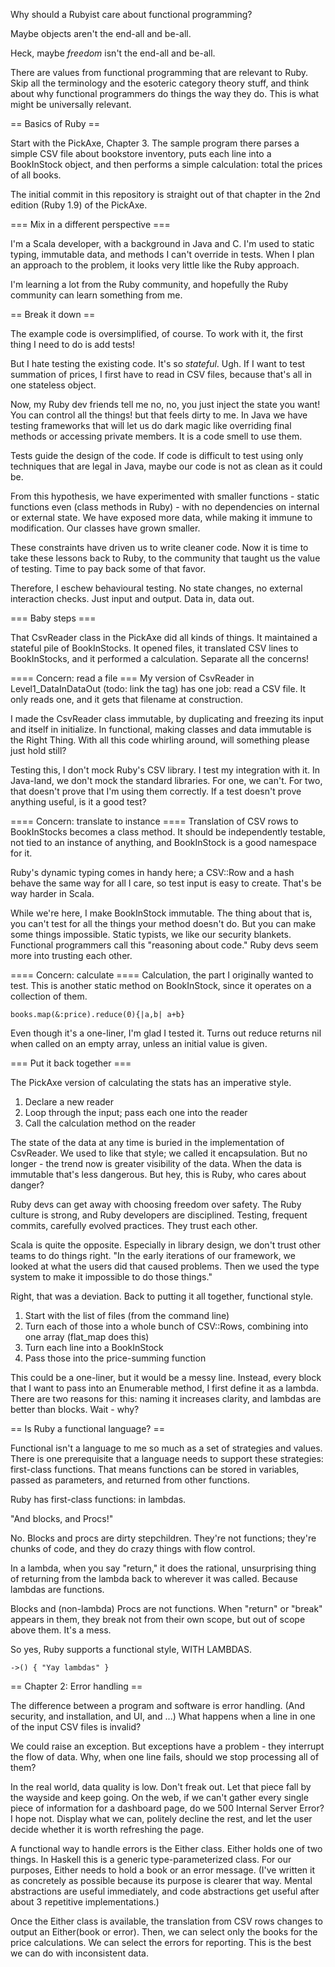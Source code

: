 Why should a Rubyist care about functional programming?

Maybe objects aren't the end-all and be-all.

Heck, maybe _freedom_ isn't the end-all and be-all.

There are values from functional programming that are relevant to Ruby. Skip all the terminology and the esoteric category theory stuff, and think about why functional programmers do things the way they do. This is what might be universally relevant.

== Basics of Ruby ==

Start with the PickAxe, Chapter 3. The sample program there parses a simple CSV file about bookstore inventory, puts each line into a BookInStock object, and then performs a simple calculation: total the prices of all books.

The initial commit in this repository is straight out of that chapter in the 2nd edition (Ruby 1.9) of the PickAxe.

=== Mix in a different perspective ===

I'm a Scala developer, with a background in Java and C. I'm used to static typing, immutable data, and methods I can't override in tests. When I plan an approach to the problem, it looks very little like the Ruby approach.

I'm learning a lot from the Ruby community, and hopefully the Ruby community can learn something from me.

== Break it down ==

The example code is oversimplified, of course. To work with it, the first thing I need to do is add tests!

But I hate testing the existing code. It's so _stateful_. Ugh. If I want to test summation of prices, I first have to read in CSV files, because that's all in one stateless object.

Now, my Ruby dev friends tell me no, no, you just inject the state you want! You can control all the things! but that feels dirty to me. In Java we have testing frameworks that will let us do dark magic like overriding final methods or accessing private members. It is a code smell to use them.

Tests guide the design of the code. If code is difficult to test using only techniques that are legal in Java, maybe our code is not as clean as it could be.

From this hypothesis, we have experimented with smaller functions - static functions even (class methods in Ruby) - with no dependencies on internal or external state. We have exposed more data, while making it immune to modification. Our classes have grown smaller.

These constraints have driven us to write cleaner code. Now it is time to take these lessons back to Ruby, to the community that taught us the value of testing. Time to pay back some of that favor.

Therefore, I eschew behavioural testing. No state changes, no external interaction checks. Just input and output. Data in, data out.

=== Baby steps ===

That CsvReader class in the PickAxe did all kinds of things. It maintained a stateful pile of BookInStocks. It opened files, it translated CSV lines to BookInStocks, and it performed a calculation. Separate all the concerns!

==== Concern: read a file ===
My version of CsvReader in Level1_DataInDataOut (todo: link the tag) has one job: read a CSV file. It only reads one, and it gets that filename at construction.

I made the CsvReader class immutable, by duplicating and freezing its input and itself in initialize. In functional, making classes and data immutable is the Right Thing. With all this code whirling around, will something please just hold still?

Testing this, I don't mock Ruby's CSV library. I test my integration with it. In Java-land, we don't mock the standard libraries. For one, we can't. For two, that doesn't prove that I'm using them correctly. If a test doesn't prove anything useful, is it a good test?

==== Concern: translate to instance ====
Translation of CSV rows to BookInStocks becomes a class method. It should be independently testable, not tied to an instance of anything, and BookInStock is a good namespace for it. 

Ruby's dynamic typing comes in handy here; a CSV::Row and a hash behave the same way for all I care, so test input is easy to create. That's be way harder in Scala.

While we're here, I make BookInStock immutable. The thing about that is, you can't test for all the things your method doesn't do. But you can make some things impossible. Static typists, we like our security blankets. Functional programmers call this "reasoning about code." Ruby devs seem more into trusting each other.

==== Concern: calculate ====
Calculation, the part I originally wanted to test. This is another static method on BookInStock, since it operates on a collection of them.

    books.map(&:price).reduce(0){|a,b| a+b}

Even though it's a one-liner, I'm glad I tested it. Turns out reduce returns nil when called on an empty array, unless an initial value is given.

=== Put it back together ===

The PickAxe version of calculating the stats has an imperative style.

1. Declare a new reader
2. Loop through the input; pass each one into the reader
3. Call the calculation method on the reader

The state of the data at any time is buried in the implementation of CsvReader.
We used to like that style; we called it encapsulation. But no longer - the trend now is greater visibility of the data. When the data is immutable that's less dangerous. But hey, this is Ruby, who cares about danger?

Ruby devs can get away with choosing freedom over safety. The Ruby culture is strong, and Ruby developers are disciplined. Testing, frequent commits, carefully evolved practices. They trust each other.

Scala is quite the opposite. Especially in library design, we don't trust other teams to do things right. "In the early iterations of our framework, we looked at what the users did that caused problems. Then we used the type system to make it impossible to do those things."

Right, that was a deviation. Back to putting it all together, functional style.

1. Start with the list of files (from the command line)
2. Turn each of those into a whole bunch of CSV::Rows, combining into one array (flat_map does this)
3. Turn each line into a BookInStock
4. Pass those into the price-summing function

This could be a one-liner, but it would be a messy line. Instead, every block that I want to pass into an Enumerable method, I first define it as a lambda. There are two reasons for this: naming it increases clarity, and lambdas are better than blocks. Wait - why?

== Is Ruby a functional language? ==

Functional isn't a language to me so much as a set of strategies and values. There is one prerequisite that a language needs to support these strategies: first-class functions. That means functions can be stored in variables, passed as parameters, and returned from other functions.

Ruby has first-class functions: in lambdas.

"And blocks, and Procs!"

No. Blocks and procs are dirty stepchildren. They're not functions; they're chunks of code, and they do crazy things with flow control.

In a lambda, when you say "return," it does the rational, unsurprising thing of returning from the lambda back to wherever it was called. Because lambdas are functions.

Blocks and (non-lambda) Procs are not functions. When "return" or "break" appears in them, they break not from their own scope, but out of scope above them. It's a mess. 

So yes, Ruby supports a functional style, WITH LAMBDAS.

    ->() { "Yay lambdas" }

== Chapter 2: Error handling ==

The difference between a program and software is error handling. (And security, and installation, and UI, and ...) What happens when a line in one of the input CSV files is invalid?

We could raise an exception. But exceptions have a problem - they interrupt the flow of data. Why, when one line fails, should we stop processing all of them?

In the real world, data quality is low. Don't freak out. Let that piece fall by the wayside and keep going. On the web, if we can't gather every single piece of information for a dashboard page, do we 500 Internal Server Error? I hope not. Display what we can, politely decline the rest, and let the user decide whether it is worth refreshing the page.

A functional way to handle errors is the Either class. Either holds one of two things. In Haskell this is a generic type-parameterized class. For our purposes, Either needs to hold a book or an error message. (I've written it as concretely as possible because its purpose is clearer that way. Mental abstractions are useful immediately, and code abstractions get useful after about 3 repetitive implementations.)

Once the Either class is available, the translation from CSV rows changes to output an Either(book or error). Then, we can select only the books for the price calculations. We can select the errors for reporting. This is the best we can do with inconsistent data.






